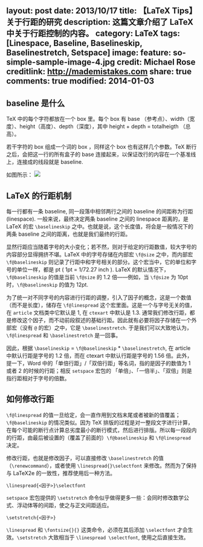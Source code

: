 layout: post
date: 2013/10/17
title: 【LaTeX Tips】关于行距的研究
description: 这篇文章介绍了 LaTeX 中关于行距控制的内容。
category: LaTeX
tags: [Linespace, Baseline, Baselineskip, Baselinestretch, Setspace]
image:
  feature: so-simple-sample-image-4.jpg
  credit: Michael Rose
  creditlink: http://mademistakes.com
share: true
comments: true
modified: 2014-01-03
---

## baseline 是什么

TeX 中的每个字符都放在一个 box 里。每个 box 有 base （参考点）、width（宽度）、height（高度）、depth（深度），其中 height + depth = totalheigth （总高）。

<!--more-->

若干字符的 box 组成一个词的 box ，同样这个 box 也有这样几个参数。TeX 断行之后，会把这一行的所有盒子的 base 连接起来，以保证改行的内容在一个基准线上，连接成的线段就是 baseline.

如图所示：
![](http://i.stack.imgur.com/Bw1jE.png)

## LaTeX 的行距机制

每一行都有一条 baseline, 同一段落中相邻两行之间的 baseline 的间距称为行距 (linespace). 一般来说，最终决定两条 baseline 之间的 linespace 距离的，是 LaTeX 的宏 `\baselineskip` 之中。也就是说，这个长度值，将会是一般情况下的两条 baseline 之间的距离，也就是我们最终的行距。

显然行距应当随着字号的大小变化；若不然，则对于给定的行距数值，较大字号的内容部分显得拥挤不堪。LaTeX 中的字号存储在内部宏 `\f@size` 之中，而内部宏 `\f@baselineskip` 则记录了行距中和字号相关的部分。这个宏当中，它的单位和字号的单位一样，都是 pt ( 1pt = 1/72.27 inch ). LaTeX 的默认情况下，`\f@baselineskip` 的值是当前 `\f@size` 的 1.2 倍——例如，当 `\f@size` 为 10pt 时，`\f@baselineskip` 的值为 12pt.

为了统一对不同字号的内容进行行距的调整，引入了因子的概念，这是一个数值（而不是长度），储存在 `\f@linespread` 这个宏里面。这是一个与字号无关的值，在 `article` 文档类中它默认是 1, 在 `ctexart` 中默认是 1.3. 通常我们修改行距，都是修改这个因子，而不动前段叙述的基础行距。因此就有必要将因子存储在一个外部宏（没有 `@` 的宏）之中，它是 `\baselinestretch`. 于是我们可以大致地认为，`\f@linespread` 和 `\baselinestretch` 是一回事。

因此，根据 `\baselineskip` = `\f@baselineskip` * `\baselinestretch`, 在 article 中默认行距是字号的 1.2 倍，而在 ctexart 中默认行距是字号的 1.56 倍。此外，提一下，Word 中的「单倍行距」/「双倍行距」等名词，指的是因子的数值为 1 或者 2 的时候的行距；相反 `setspace` 宏包的 「单倍」、「一倍半」、「双倍」则是指行距相对于字号的倍数。

## 如何修改行距

`\f@linespread` 的值一旦给定，会一直作用到文档末尾或者被新的值覆盖；`\f@baselineskip` 的情况类似。因为 TeX 排版的过程是对一整段文字进行计算，在每个可能的断行点计算总劣度最小的断行模式，然后进行排版。所以每一段段内的行距，由最后被设置的（覆盖了前面的）`\f@baselineskip` 和 `\f@linespread` 决定。

修改行距，也就是修改因子，可以直接修改 `\baselinestretch` 的值（`\renewcommand`），或者使用 `\linespread{}\selectfont` 来修改。然而为了保持与 LaTeX2e 的一致性，推荐使用后一种方法。

    \linespread{<因子>}\selectfont

`setspace` 宏包提供的 `\setstretch` 命令似乎做得更多一些：会同时修改数学公式、浮动体等的间距，使之与正文间距适应。

    \setstretch{<因子>}

`\linespread` 和 `\fontsize{}{}` 这类命令，必须在其后添加 `\selectfont` 才会生效。`\setstretch` 大致相当于 `\linespread \selectfont`, 使用之后直接生效。
